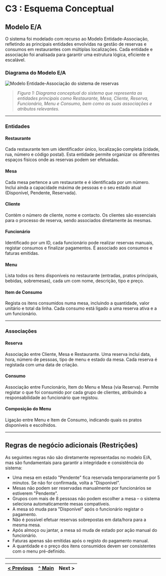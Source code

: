 # C3 : Esquema Conceptual

## Modelo E/A

O sistema foi modelado com recurso ao Modelo Entidade-Associação, refletindo as principais entidades envolvidas na gestão de reservas e consumos em restaurantes com múltiplas localizações. Cada entidade e associação foi analisada para garantir uma estrutura lógica, eficiente e escalável.

### Diagrama do Modelo E/A

![Modelo Entidade-Associação do sistema de reservas](images/ea_model_restaurante.png)

> *Figura 1: Diagrama conceptual do sistema que representa as entidades principais como Restaurante, Mesa, Cliente, Reserva, Funcionário, Menu e Consumo, bem como as suas associações e atributos relevantes.*

---

### Entidades

#### Restaurante
Cada restaurante tem um identificador único, localização completa (cidade, rua, número e código postal). Esta entidade permite organizar os diferentes espaços físicos onde as reservas podem ser efetuadas.

#### Mesa
Cada mesa pertence a um restaurante e é identificada por um número. Inclui ainda a capacidade máxima de pessoas e o seu estado atual (Disponível, Pendente, Reservada).

#### Cliente
Contém o número de cliente, nome e contacto. Os clientes são essenciais para o processo de reserva, sendo associados diretamente às mesmas.

#### Funcionário
Identificado por um ID, cada funcionário pode realizar reservas manuais, registar consumos e finalizar pagamentos. É associado aos consumos e faturas emitidas.

#### Menu
Lista todos os itens disponíveis no restaurante (entradas, pratos principais, bebidas, sobremesas), cada um com nome, descrição, tipo e preço.

#### Item de Consumo
Regista os itens consumidos numa mesa, incluindo a quantidade, valor unitário e total da linha. Cada consumo está ligado a uma reserva ativa e a um funcionário.

---

### Associações

#### Reserva
Associação entre Cliente, Mesa e Restaurante. Uma reserva inclui data, hora, número de pessoas, tipo de menu e estado da mesa. Cada reserva é registada com uma data de criação.

#### Consumo
Associação entre Funcionário, Item do Menu e Mesa (via Reserva). Permite registar o que foi consumido por cada grupo de clientes, atribuindo a responsabilidade ao funcionário que registou.

#### Composição do Menu
Ligação entre Menu e Item de Consumo, indicando quais os pratos disponíveis e escolhidos.

---

## Regras de negócio adicionais (Restrições)

As seguintes regras não são diretamente representadas no modelo E/A, mas são fundamentais para garantir a integridade e consistência do sistema:

- Uma mesa em estado "Pendente" fica reservada temporariamente por 5 minutos. Se não for confirmada, volta a "Disponível".
- Mesas não podem ser reservadas manualmente por funcionários se estiverem "Pendente".
- Grupos com mais de 8 pessoas não podem escolher a mesa – o sistema seleciona automaticamente mesas compatíveis.
- A mesa só muda para "Disponível" após o funcionário registar o pagamento.
- Não é possível efetuar reservas sobrepostas em data/hora para a mesma mesa.
- Após almoço ou jantar, a mesa só muda de estado por ação manual do funcionário.
- Faturas apenas são emitidas após o registo do pagamento manual.
- A quantidade e o preço dos itens consumidos devem ser consistentes com o menu pré-definido.

---

[< Previous](rei02.md) | [^ Main](/../../) | Next >
:--- | :---: | ---:
